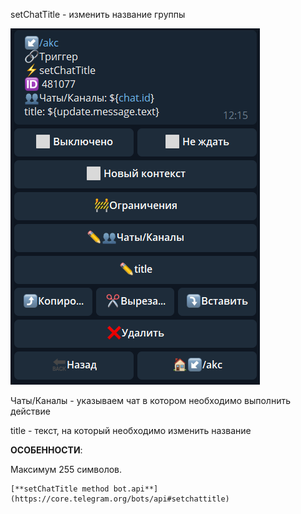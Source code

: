 
setChatTitle - изменить название группы

![](./1.png)

Чаты/Каналы - указываем чат в котором необходимо выполнить действие

title - текст, на который необходимо изменить название



**ОСОБЕННОСТИ**:

Максимум 255 символов.


```plain
[**setChatTitle method bot.api**](https://core.telegram.org/bots/api#setchattitle)
```





